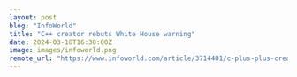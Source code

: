 ```yaml
---
layout: post
blog: "InfoWorld"
title: "C++ creator rebuts White House warning"
date: 2024-03-18T16:30:00Z
image: images/infoworld.png
remote_url: "https://www.infoworld.com/article/3714401/c-plus-plus-creator-rebuts-white-house-warning.html#tk.rss_applicationdevelopment"
---
```

